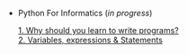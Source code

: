 - Python For Informatics (_in progress_)

    [1. Why should you learn to write programs?](https://github.com/michaeldayreads/0_autodidact/wiki/0.PythonForInformatics.ch1)  
    [2. Variables, expressions & Statements](https://github.com/michaeldayreads/0_autodidact/wiki/0.PythonForInformatics.ch2)